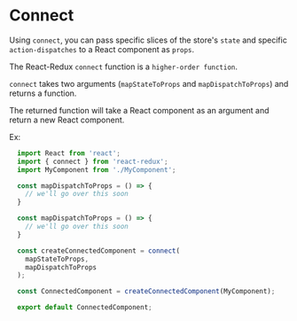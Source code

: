 # Connect

Using `connect`, you can pass specific slices of the store's `state` and specific `action-dispatches` to a React component as `props`.

The React-Redux `connect` function is a `higher-order function`. 

`connect` takes two arguments (`mapStateToProps` and `mapDispatchToProps`) and returns a function.

The returned function will take a React component as an argument and return a new React component.


Ex:
```javascript
  import React from 'react';
  import { connect } from 'react-redux';
  import MyComponent from './MyComponent';

  const mapDispatchToProps = () => {
    // we'll go over this soon
  }

  const mapDispatchToProps = () => {
    // we'll go over this soon
  }

  const createConnectedComponent = connect(
    mapStateToProps,
    mapDispatchToProps
  );

  const ConnectedComponent = createConnectedComponent(MyComponent);

  export default ConnectedComponent;
```

